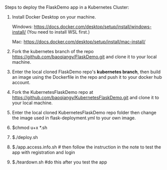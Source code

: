 Steps to deploy the FlaskDemo app in a Kubernetes Cluster:
1. Install Docker Desktop on your machine.
   
    Windows: https://docs.docker.com/desktop/setup/install/windows-install/     (You need to install WSL first.)

    Mac: https://docs.docker.com/desktop/setup/install/mac-install/
 
3.  Fork the kubernetes branch of the repo https://github.com/baoqiangy/FlaskDemo.git and clone it to your local machine.
4.  Enter the local cloned FlaskDemo repo's **kubernetes branch**, then build an image using the Dockerfile in the repo and push it to your docker hub account.
5.  Fork the KubernetesFlaskDemo repo at https://github.com/baoqiangy/KubernetesFlaskDemo.git and clone it to your local machine.
6.  Enter the local cloned KubernetesFlaskDemo repo folder then change the image used in flask-deployment.yml to your own image.
7.  $chmod u+x *.sh
8.  $./deploy.sh
9.  $./app.access.info.sh    # then follow the instruction in the note to test the app with registration and login
10. $./teardown.sh     #do this after you test the app

